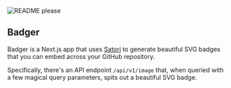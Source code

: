 ![README please](https://badger-wtf.vercel.app/api/v1/image?borderColor=%23113f3d&borderWidth=4&startBg=%23faf3da&startText=%23113f3d&startLabel=README&endBg=%232cd197&endText=%23113f3d&endLabel=please&rtl=0)

## Badger

Badger is a Next.js app that uses [Satori](https://github.com/vercel/satori/) to generate beautiful SVG badges that you can embed across your GitHub repository.

Specifically, there's an API endpoint `/api/v1/image` that, when queried with a few magical query parameters, spits out a beautiful SVG badge.
